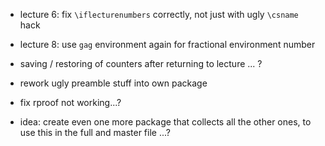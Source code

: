 
- lecture 6: fix `\iflecturenumbers` correctly, not just with ugly `\csname` hack
- lecture 8: use `gag` environment again for fractional environment number
- saving / restoring of counters after returning to lecture ... ?
- rework ugly preamble stuff into own package
- fix rproof not working...?

- idea: create even one more package that collects all the other ones, to use this in the full and master file ...?
